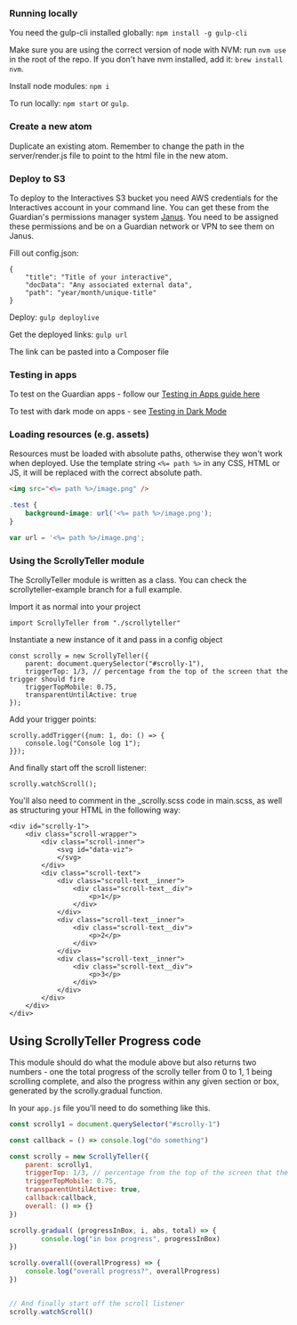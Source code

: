### Running locally

You need the gulp-cli installed globally: `npm install -g gulp-cli`

Make sure you are using the correct version of node with NVM: run `nvm use` in the root of the repo. 
If you don't have nvm installed, add it: `brew install nvm`.

Install node modules: `npm i`

To run locally: `npm start` or `gulp`.  

### Create a new atom 

Duplicate an existing atom. Remember to change the path in the server/render.js file to point to the html file in the new atom. 

### Deploy to S3

To deploy to the Interactives S3 bucket you need AWS credentials for the Interactives account in your command line. You can get these from the Guardian's permissions manager system [Janus](https://janus.gutools.co.uk/). You need to be assigned these permissions and be on a Guardian network or VPN to see them on Janus. 

Fill out config.json:

```
{
    "title": "Title of your interactive",
    "docData": "Any associated external data",
    "path": "year/month/unique-title"
}
```

Deploy: `gulp deploylive`

Get the deployed links: `gulp url`

The link can be pasted into a Composer file 


### Testing in apps

To test on the Guardian apps - follow our 
[Testing in Apps guide here](https://github.com/guardian/interactive-atom-template-2019/blob/master/docs/guide-to-apps-testing.md)

To test with dark mode on apps - see [Testing in Dark Mode](https://github.com/guardian/interactive-atom-template-2019/blob/master/docs/dark-mode-in-apps.md)


### Loading resources (e.g. assets)

Resources must be loaded with absolute paths, otherwise they won't work when deployed.
Use the template string `<%= path %>` in any CSS, HTML or JS, it will be replaced
with the correct absolute path.

```html
<img src="<%= path %>/image.png" />
```

```css
.test {
    background-image: url('<%= path %>/image.png');
}
```

```js
var url = '<%= path %>/image.png';
```


### Using the ScrollyTeller module
The ScrollyTeller module is written as a class. You can check the scrollyteller-example branch for a full example.

Import it as normal into your project
```
import ScrollyTeller from "./scrollyteller"
```

Instantiate a new instance of it and pass in a config object
```
const scrolly = new ScrollyTeller({
    parent: document.querySelector("#scrolly-1"),
    triggerTop: 1/3, // percentage from the top of the screen that the trigger should fire
    triggerTopMobile: 0.75,
    transparentUntilActive: true
});
```

Add your trigger points:
```
scrolly.addTrigger({num: 1, do: () => {
    console.log("Console log 1");
}});
```

And finally start off the scroll listener:

```
scrolly.watchScroll();
```

You'll also need to comment in the _scrolly.scss code in main.scss, as well as structuring your HTML in the following way:
```
<div id="scrolly-1">
    <div class="scroll-wrapper">
        <div class="scroll-inner">
            <svg id="data-viz">
            </svg>
        </div>
        <div class="scroll-text">
            <div class="scroll-text__inner">
                <div class="scroll-text__div">
                    <p>1</p>
                </div>
            </div>
            <div class="scroll-text__inner">
                <div class="scroll-text__div"> 
                    <p>2</p>
                </div>
            </div>
            <div class="scroll-text__inner">
                <div class="scroll-text__div">
                    <p>3</p>
                </div>
            </div>
        </div>
    </div>
</div>
```

## Using ScrollyTeller Progress code 

This module should do what the module above but also returns two numbers - one the total progress of the scrolly teller from 0 to 1, 1 being scrolling complete, and also the progress within any given section or box, generated by the scrolly.gradual function.

In your `app.js` file you'll need to do something like this. 

```javascript
const scrolly1 = document.querySelector("#scrolly-1")

const callback = () => console.log("do something") 

const scrolly = new ScrollyTeller({
    parent: scrolly1,
    triggerTop: 1/3, // percentage from the top of the screen that the trigger should fire
    triggerTopMobile: 0.75,
    transparentUntilActive: true,
    callback:callback,
    overall: () => {}
})

scrolly.gradual( (progressInBox, i, abs, total) => {
        console.log("in box progress", progressInBox)
})

scrolly.overall((overallProgress) => {
    console.log("overall progress?", overallProgress)
})


// And finally start off the scroll listener
scrolly.watchScroll()

```
